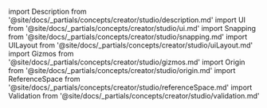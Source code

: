 import Description from '@site/docs/_partials/concepts/creator/studio/description.md'
import UI from '@site/docs/_partials/concepts/creator/studio/ui.md'
import Snapping from '@site/docs/_partials/concepts/creator/studio/snapping.md'
import UILayout from '@site/docs/_partials/concepts/creator/studio/uiLayout.md'
import Gizmos from '@site/docs/_partials/concepts/creator/studio/gizmos.md'
import Origin from '@site/docs/_partials/concepts/creator/studio/origin.md'
import ReferenceSpace from '@site/docs/_partials/concepts/creator/studio/referenceSpace.md'
import Validation from '@site/docs/_partials/concepts/creator/studio/validation.md'

<!-- core -->
<Description />
<UI />


<!-- advanced -->
<Snapping />
<UILayout />
<Gizmos />
<Origin />
<ReferenceSpace />
